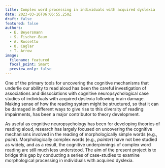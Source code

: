 ```yaml
---
title: Complex word processing in individuals with acquired dyslexia
date: 2023-03-16T06:06:55.250Z
draft: false
featured: false
authors:
  - E. Beyersmann
  - S. Fischer-Baum
  - A. Rossetto
  - O. Caglar
  - T. Arrow
image:
  filename: featured
  focal_point: Smart
  preview_only: false
---
```

One of the primary tools for uncovering the cognitive mechanisms that underlie our ability to read aloud has been the careful investigation of associations and dissociations with cognitive neuropsychological case studies of individuals with acquired dyslexia following brain damage. Making sense of how the reading system might be structured, so that it can be damaged in different ways to give rise to this diversity of reading impairments, has been a major contributor to theory development. 

As useful as cognitive neuropsychology has been for developing theories of reading aloud, research has largely focused on uncovering the cognitive mechanisms involved in the reading of morphologically simple words (e.g., *paint*). Morphologically complex words (e.g., *painter*) have not bee studied as widely, and as a result, the cognitive underpinnings of complex word reading are still much less understood. The aim of the present project is to bridge this gap by conducting a series of case-studies to examine morphological processing in individuals with acquired dyslexia.

